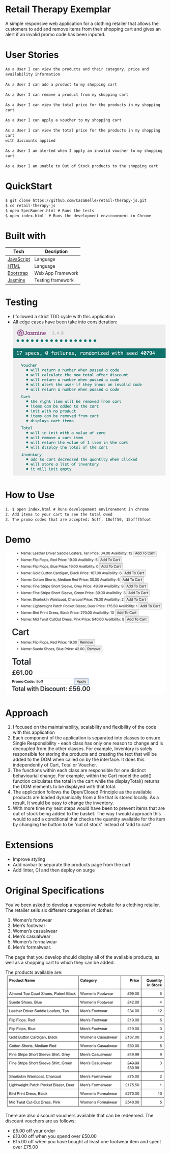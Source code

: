 Retail Therapy Exemplar
=======================
A simple responsive web application for a clothing retailer that allows the customers to add and remove items from their shopping cart and gives an alert if an invalid promo code has been inputed.

User Stories 
============
```
As a User I can view the products and their category, price and availability information
 
As a User I can add a product to my shopping cart

As a User I can remove a product from my shopping cart

As a User I can view the total price for the products in my shopping
cart

As a User I can apply a voucher to my shopping cart

As a User I can view the total price for the products in my shopping cart
with discounts applied

As a User I am alerted when I apply an invalid voucher to my shopping
cart

As a User I am unable to Out of Stock products to the shopping cart
```

QuickStart 
==========
```
$ git clone https://github.com/CazaBelle/retail-therapy-js.git
$ cd retail-therapy-js
$ open SpecRunner.html # Runs the tests
$ open index.html` # Runs the development environement in Chrome

```

Built with
===========
|  Tech|  Decription |   
|---|---|
|[JavaScript](https://devdocs.io/javascript/)| Language|
|[HTML](https://developer.mozilla.org/en-US/docs/Web/HTML) | Language |
|[Bootstrap](https://getbootstrap.com/)  | Web App Framework  |  
|[Jasmine](https://jasmine.github.io/)  | Testing framework  |  


Testing
========
- I followed a strict TDD cycle with this application
- All edge cases have been take into consideration: 
![testing](images/testing.png)

How to Use 
==========
```
1. $ open index.html # Runs developement environement in chrome
2. Add items to your cart to see the total owed 
3. The promo codes that are accepted: 5off, 10off50, 15off75foot
```

Demo
======
![](images/voucherdemo.png)

Approach
========
1. I focused on the maintainability, scalability and flexibility of the code with this application 
2. Each component of the application is separated into classes to ensure Single Responsibility - each class has only one reason to change and is decoupled from the other classes. For example, Inventory is solely responsible for storing the products and creating the text that will be added to the DOM when called on by the interface. It does this independently of Cart, Total or Voucher. 
3. The functions within each class are responsible for one distinct behaviourial change. For example, within the Cart model the add() function calculates the total in the cart while the displayTotal() returns the DOM elements to be displayed with that total. 
4. The application follows the Open/Closed Principle as the available products are loaded dynamically from a file that is stored locally. As a result, It would be easy to change the inventory. 
5. With more time my next steps would have been to prevent items that are out of stock being added to the basket. The way I would approach this would to add a conditional that checks the quantity available for the item by changing the button to be 'out of stock' instead of 'add to cart'

Extensions
==========
* Improve styling
* Add navbar to separate the products page from the cart
* Add linter, CI and then deploy on surge

Original Specifications
========================
You’ve been asked to develop a responsive website for a clothing retailer.
The retailer sells six different categories of clothes:

1. Women’s footwear
2. Men’s footwear
3. Women’s casualwear
4. Men’s casualwear
5. Women’s formalwear
6. Men’s formalwear.

The page that you develop should display all of the available products, as well as a shopping cart to which they can be added.

The products available are:
![product-list](images/products.png)

There are also discount vouchers available that can be redeemed. The discount vouchers are as follows:
* £5.00 off your order
* £10.00 off when you spend over £50.00
* £15.00 off when you have bought at least one footwear item and spent over £75.00
